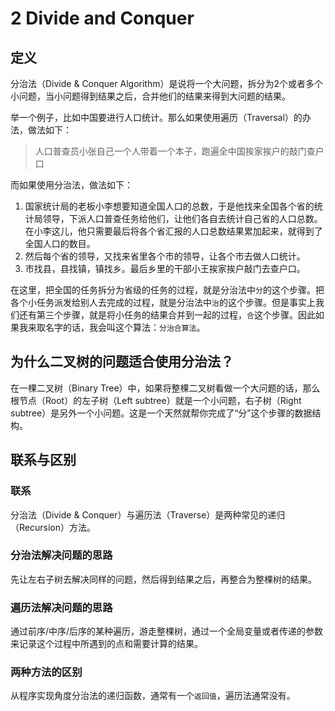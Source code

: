 # 2 Divide and Conquer

## 定义

分治法（Divide & Conquer Algorithm）是说将一个大问题，拆分为2个或者多个小问题，当小问题得到结果之后，合并他们的结果来得到大问题的结果。

举一个例子，比如中国要进行人口统计。那么如果使用遍历（Traversal）的办法，做法如下：

> 人口普查员小张自己一个人带着一个本子，跑遍全中国挨家挨户的敲门查户口

而如果使用分治法，做法如下：

1. 国家统计局的老板小李想要知道全国人口的总数，于是他找来全国各个省的统计局领导，下派人口普查任务给他们，让他们各自去统计自己省的人口总数。在小李这儿，他只需要最后将各个省汇报的人口总数结果累加起来，就得到了全国人口的数目。
2. 然后每个省的领导，又找来省里各个市的领导，让各个市去做人口统计。
3. 市找县，县找镇，镇找乡。最后乡里的干部小王挨家挨户敲门去查户口。

在这里，把全国的任务拆分为省级的任务的过程，就是分治法中`分`的这个步骤。把各个小任务派发给别人去完成的过程，就是分治法中`治`的这个步骤。但是事实上我们还有第三个步骤，就是将小任务的结果合并到一起的过程，`合`这个步骤。因此如果我来取名字的话，我会叫这个算法：`分治合算法`。

## 为什么二叉树的问题适合使用分治法？

在一棵二叉树（Binary Tree）中，如果将整棵二叉树看做一个大问题的话，那么根节点（Root）的左子树（Left subtree）就是一个小问题，右子树（Right subtree）是另外一个小问题。这是一个天然就帮你完成了“分”这个步骤的数据结构。

## 联系与区别

### 联系

分治法（Divide & Conquer）与遍历法（Traverse）是两种常见的递归（Recursion）方法。

### 分治法解决问题的思路

先让左右子树去解决同样的问题，然后得到结果之后，再整合为整棵树的结果。

### 遍历法解决问题的思路

通过前序/中序/后序的某种遍历，游走整棵树，通过一个全局变量或者传递的参数来记录这个过程中所遇到的点和需要计算的结果。

### 两种方法的区别

从程序实现角度分治法的递归函数，通常有一个`返回值`，遍历法通常没有。
